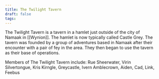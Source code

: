 ```yaml
---
title: The Twilight Tavern
draft: false
tags:
---
```

The Twilight Tavern is a tavern in a hamlet just outside of the city of Namaak in [[Wynion]]. The hamlet is now typically called Castle Grey. The tavern was founded by a group of adventures based in Namaak after their encounter with a pair of fey in the area. They then began to use the tavern as their base of operations. 

Members of The Twilight Tavern include: Rue Sheerwater, Virin Silvertongue, Kris Kirngle, Greycastle, Ivern Amblecrown, Aiden, Cad, Link, Feebus